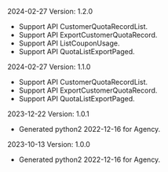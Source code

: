 2024-02-27 Version: 1.2.0
- Support API CustomerQuotaRecordList.
- Support API ExportCustomerQuotaRecord.
- Support API ListCouponUsage.
- Support API QuotaListExportPaged.


2024-02-27 Version: 1.1.0
- Support API CustomerQuotaRecordList.
- Support API ExportCustomerQuotaRecord.
- Support API QuotaListExportPaged.


2023-12-22 Version: 1.0.1
- Generated python2 2022-12-16 for Agency.

2023-10-13 Version: 1.0.0
- Generated python2 2022-12-16 for Agency.


